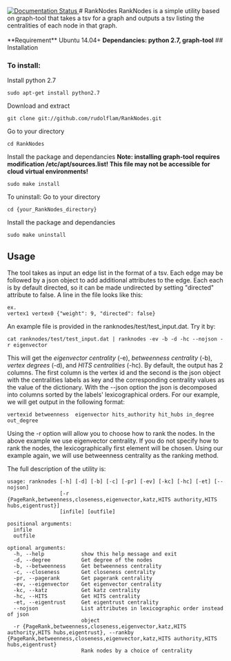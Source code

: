 <a href='http://ranknodes.readthedocs.io/en/latest/?badge=latest'>
    <img src='https://readthedocs.org/projects/ranknodes/badge/?version=latest' alt='Documentation Status' />
</a>
# RankNodes
RankNodes is a simple utility based on graph-tool that takes a tsv for a graph and outputs a tsv listing the centralities of each node in that graph.
<br><br>
**Requirement** Ubuntu 14.04+
<b> Dependancies: python 2.7, graph-tool</b>
## Installation

### To install:

Install python 2.7
```
sudo apt-get install python2.7 
```
Download and extract
```
git clone git://github.com/rudolflam/RankNodes.git 
```
Go to your directory
```
cd RankNodes
```
Install the package and dependancies
**Note: installing graph-tool requires modification /etc/apt/sources.list! This file may not be accessible for cloud virtual environments!**
```
sudo make install
```


To uninstall:
Go to your directory
```
cd {your_RankNodes_directory}
```
Install the package and dependancies
```
sudo make uninstall
```
## Usage
The tool takes as input an edge list in the format of a tsv. Each edge may be followed by a json object to add additional attributes to the edge. Each each is by default directed, so it can be made undirected by setting "directed" attribute to false. A line in the file looks like this:

```
ex.
vertex1 vertex0 {"weight": 9, "directed": false}
```

An example file is provided in the ranknodes/test/test_input.dat. Try it by:
```
cat ranknodes/test/test_input.dat | ranknodes -ev -b -d -hc --nojson -r eigenvector
```
This will get the *eigenvector centrality* (-e), *betweenness centrality* (-b), *vertex degrees* (-d), and *HITS centralities* (-hc). By default, the output has 2 columns. The first column is the vertex id and the second is the json object with the centralities labels as key and the corresponding centrality values as the value of the dictionary. With the --json option the json is decomposed into columns sorted by the labels' lexicographical orders. For our example, we will get output in the following format:
```
vertexid betweenness  eigenvector hits_authority hit_hubs in_degree out_degree
```
Using the -r option will allow you to choose how to rank the nodes. In the above example we use eigenvector centrality. If you do not specify how to rank the nodes, the lexicographically first element will be chosen. Using our example again, we will use betweenness centrality as the ranking method.

The full description of the utility is:
```
usage: ranknodes [-h] [-d] [-b] [-c] [-pr] [-ev] [-kc] [-hc] [-et] [--nojson]
                 [-r {PageRank,betweenness,closeness,eigenvector,katz,HITS authority,HITS hubs,eigentrust}]
                 [infile] [outfile]

positional arguments:
  infile
  outfile

optional arguments:
  -h, --help            show this help message and exit
  -d, --degree          Get degree of the nodes
  -b, --betweenness     Get betweenness centrality
  -c, --closeness       Get closeness centrality
  -pr, --pagerank       Get pagerank centrality
  -ev, --eigenvector    Get eigenvector centrality
  -kc, --katz           Get katz centrality
  -hc, --HITS           Get HITS centrality
  -et, --eigentrust     Get eigentrust centrality
  --nojson              List attributes in lexicographic order instead of json
                        object
  -r {PageRank,betweenness,closeness,eigenvector,katz,HITS authority,HITS hubs,eigentrust}, --rankby {PageRank,betweenness,closeness,eigenvector,katz,HITS authority,HITS hubs,eigentrust}
                        Rank nodes by a choice of centrality
```
